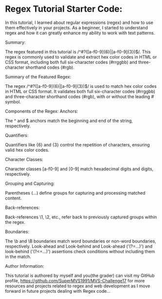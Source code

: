 # Regex Tutorial Starter Code:

In this tutorial, I learned about regular expressions (regex) and how to use them effectively in your projects. As a beginner, I started to understand regex and how it can greatly enhance my ability to work with text patterns.

Summary:

The regex featured in this tutorial is /^#?([a-f0-9]{6}|[a-f0-9]{3})$/. This regex is commonly used to validate and extract hex color codes in HTML or CSS format, including both full six-character codes (#rrggbb) and three-character shorthand codes (#rgb).

Summary of the Featured Regex:

The regex /^#?([a-f0-9]{6}|[a-f0-9]{3})$/ is used to match hex color codes in HTML or CSS format. It validates both full six-character codes (#rrggbb) and three-character shorthand codes (#rgb), with or without the leading # symbol.

Components of the Regex:
Anchors:

The ^ and $ anchors match the beginning and end of the string, respectively.

Quantifiers:

Quantifiers like {6} and {3} control the repetition of characters, ensuring valid hex color codes.

Character Classes:

Character classes [a-f0-9] and [0-9] match hexadecimal digits and digits, respectively.

Grouping and Capturing:

Parentheses (...) define groups for capturing and processing matched content.

Back-references:

Back-references \1, \2, etc., refer back to previously captured groups within the regex.

Boundaries:

The \b and \B boundaries match word boundaries or non-word boundaries, respectively.
Look-ahead and Look-behind and Look-ahead ('(?=...)') and look-behind ('(?<=...)') assertions check conditions without including them in the match.

Author Information:

This tutorial is authored by myself and you(the grader) can visit my GitHub profile, https://github.com/SuperMVS1991/MVS-Challenge17 for more resources and projects related to regex and web development as I move forward in future projects dealing with Regex code...